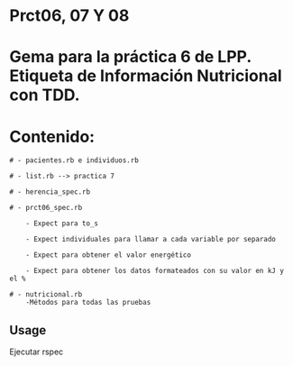 # Prct06, 07 Y 08

# Gema para la práctica 6 de LPP. Etiqueta de Información Nutricional con TDD.

# Contenido:

	# - pacientes.rb e individuos.rb 	

	# - list.rb --> practica 7	

	# - herencia_spec.rb	

	# - prct06_spec.rb

		- Expect para to_s

		- Expect individuales para llamar a cada variable por separado 
	
		- Expect para obtener el valor energético
	
		- Expect para obtener los datos formateados con su valor en kJ y el %

	# - nutricional.rb
		-Métodos para todas las pruebas
 



## Usage

Ejecutar rspec










